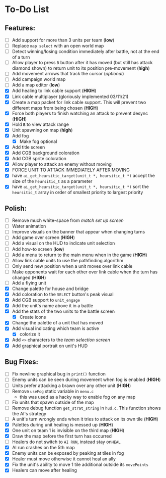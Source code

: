 # **To-Do List**

## Features:
- [ ] Add support for more than 3 units per team (**low**)
- [ ] Replace `map select` with an open world map
- [ ] Detect winning/losing condition immediately after battle, not at the end of a turn
- [ ] Allow player to press `B` button after it has moved (but still has attack diamond shown) to return unit to its position pre-movement (**high**)
- [ ] Add movement arrows that track the cursor (*optional*)
- [ ] Add campaign world map
- [ ] Add a map editor (**low**)
- [x] Add healing to link cable support (**HIGH**)
- [x] Link cable multiplayer (gloriously implemented 03/11/21)
- [x] Create a map packet for link cable support. This will prevent two different maps from being chosen (**HIGH**)
- [x] Force both players to finish watching an attack to prevent desync (**HIGH**)
- [x] Hold **`B`** to view attack range
- [x] Unit spawning on map (**high**)
- [x] Add fog
  - [x] Make fog optional
- [x] Add title screen
- [x] Add CGB background coloration
- [x] Add CGB sprite coloration
- [x] Allow player to attack an enemy without moving
- [x] FORCE UNIT TO ATTACK IMMEDIATELY AFTER MOVING
- [x] have `ai_get_heursitic_target(unit_t *, heursitic_t *)` accept the size of the `heursitic_t` as a parameter
- [x] have `ai_get_heursitic_target(unit_t *, heursitic_t *)` sort the `heursitic_t` array in order of smallest priority to largest priority

## Polish:
- [ ] Remove much white-space from *match set up screen*
- [ ] Water animation
- [ ] Improve visuals on the banner that appear when changing turns
- [ ] Add game over screen (**HIGH**)
- [ ] Add a visual on the HUD to indicate unit selection
- [ ] Add how-to screen (**low**)
- [ ] Add a menu to return to the main menu when in the game (**HIGH**)
- [ ] Allow link cable units to use the pathfinding algorithm
- [ ] Only send new position when a unit moves over link cable
- [ ] Make opponents wait for each other over link cable when the turn has changed (**HIGH**)
- [ ] Add a flying unit
- [x] Change palette for house and bridge
- [x] Add coloration to the `SELECT` button's peak visual
- [x] Add CGB support to `unit_engage`
- [x] Add the unit's name above it in a battle
- [x] Add the stats of the two units to the battle screen
  - [x] Create icons
- [x] Change the palette of a unit that has moved
- [x] Add visual indicating which team is active
  - [x] colorize it
- [x] Add `<>` characters to the *team selection screen*
- [x] Add graphical portrait on unit's HUD

## Bug Fixes:
- [ ] Fix newline graphical bug in `print()` function
- [ ] Enemy units can be seen during movement when fog is enabled (**HIGH**)
- [ ] Units prefer attacking a brawn over any other unit (**HIGH**)
- [ ] Remove `useFog` static variable in `menu.c`
  - this was used as a hacky way to enable fog on any map
- [ ] Fix units that spawn outside of the map
- [ ] Remove debug function `get_strat_string` in `hud.c`. This function shows the AI's strategy
- [ ] A unit's turn wrongly ends when it tries to attack on its own tile (**HIGH**)
- [x] Palettes during unit healing is messed up (**HIGH**)
- [x] One unit on team 1 is invisible on the third map (**HIGH**)
- [x] Draw the map before the first turn has occurred
- [ ] Healers do not switch to `AI RUN`, instead stay on`HEAL`
- [x] AI run crashes on the 5th map
- [x] Enemy units can be exposed by peaking at tiles in fog
- [x] Healer must move otherwise it cannot heal an ally
- [x] Fix the unit's ability to move 1 tile additional outside its `movePoints`
- [x] Healers can move after healing